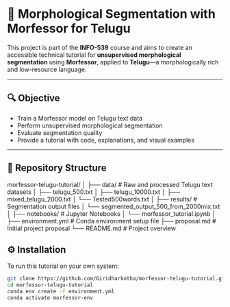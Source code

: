 # 🧠 Morphological Segmentation with Morfessor for Telugu

This project is part of the **INFO-539** course and aims to create an accessible technical tutorial for **unsupervised morphological segmentation** using **Morfessor**, applied to **Telugu**—a morphologically rich and low-resource language.

---

## 🔍 Objective

- Train a Morfessor model on Telugu text data
- Perform unsupervised morphological segmentation
- Evaluate segmentation quality
- Provide a tutorial with code, explanations, and visual examples

---

## 📂 Repository Structure
morfessor-telugu-tutorial/
│
├── data/ # Raw and processed Telugu text datasets
│ ├── telugu_500.txt
│ ├── telugu_10000.txt
│ ├── mixed_telugu_2000.txt
│ └── Tested500words.txt
│
├── results/ # Segmentation output files
│ └── segmented_output_500_from_2000mix.txt
│
├── notebooks/ # Jupyter Notebooks
│ └── morfessor_tutorial.ipynb
│
├── environment.yml # Conda environment setup file
├── proposal.md # Initial project proposal
└── README.md # Project overview

## ⚙️ Installation

To run this tutorial on your own system:

```bash
git clone https://github.com/Giridharkotha/morfessor-telugu-tutorial.git
cd morfessor-telugu-tutorial
conda env create -f environment.yml
conda activate morfessor-env

